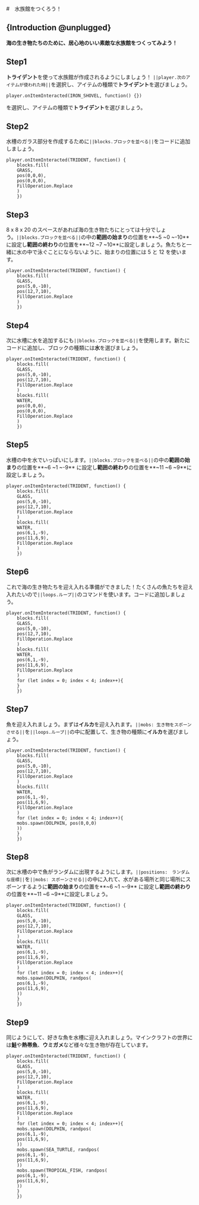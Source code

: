 #　水族館をつくろう！

## {Introduction @unplugged}

**海の生き物たちのために、居心地のいい素敵な水族館をつくってみよう！**

## Step1

**トライデント**を使って水族館が作成されるようにしましょう！
``||player.次のアイテムが使われた時||``を選択し、アイテムの種類で**トライデント**を選びましょう。


```blocks
player.onItemInteracted(IRON_SHOVEL, function() {})
```
を選択し、アイテムの種類で**トライデント**を選びましょう。

## Step2

水槽のガラス部分を作成するために``||blocks.ブロックを並べる||``をコードに追加しましょう。

```blocks
player.onItemInteracted(TRIDENT, function() {
    blocks.fill(
    GRASS,
    pos(0,0,0),
    pos(0,0,0),
    FillOperation.Replace
    )
    })
```

## Step3

8 x 8 x 20 のスペースがあれば海の生き物たちにとっては十分でしょう。``||blocks.ブロックを並べる||``の中の**範囲の始まり**の位置を**~5 ~0 ~-10**
に設定し**範囲の終わり**の位置を**~12 ~7 ~10**に設定しましょう。魚たちと一緒に水の中で泳ぐことにならないように、始まりの位置には 5 と 12 を使います。
```blocks
player.onItemInteracted(TRIDENT, function() {
    blocks.fill(
    GLASS,
    pos(5,0,-10),
    pos(12,7,10),
    FillOperation.Replace
    )
    })
```

## Step4

次に水槽に水を追加するにも``||blocks.ブロックを並べる||``を使用します。新たにコードに追加し、ブロックの種類には**水**を選びましょう。

```blocks
player.onItemInteracted(TRIDENT, function() {
    blocks.fill(
    GLASS,
    pos(5,0,-10),
    pos(12,7,10),
    FillOperation.Replace
    )
    blocks.fill(
    WATER,
    pos(0,0,0),
    pos(0,0,0),
    FillOperation.Replace
    )
    })
```

## Step5

水槽の中を水でいっぱいにします。``||blocks.ブロックを並べる||``の中の**範囲の始まり**の位置を**~6 ~1 ~-9**
に設定し**範囲の終わり**の位置を**~11 ~6 ~9**に設定しましょう。

```blocks
player.onItemInteracted(TRIDENT, function() {
    blocks.fill(
    GLASS,
    pos(5,0,-10),
    pos(12,7,10),
    FillOperation.Replace
    )
    blocks.fill(
    WATER,
    pos(6,1,-9),
    pos(11,6,9),
    FillOperation.Replace
    )
    })
```

## Step6

これで海の生き物たちを迎え入れる準備ができました！たくさんの魚たちを迎え入れたいので``||loops.ループ||``のコマンドを使います。コードに追加しましょう。

```blocks
player.onItemInteracted(TRIDENT, function() {
    blocks.fill(
    GLASS,
    pos(5,0,-10),
    pos(12,7,10),
    FillOperation.Replace
    )
    blocks.fill(
    WATER,
    pos(6,1,-9),
    pos(11,6,9),
    FillOperation.Replace
    )
    for (let index = 0; index < 4; index++){
    }
    })
```

## Step7

魚を迎え入れましょう。まずは**イルカ**を迎え入れます。``||mobs: 生き物をスポーンさせる||``を``||loops.ループ||``の中に配置して、生き物の種類に**イルカ**を選びましょう。

```blocks
player.onItemInteracted(TRIDENT, function() {
    blocks.fill(
    GLASS,
    pos(5,0,-10),
    pos(12,7,10),
    FillOperation.Replace
    )
    blocks.fill(
    WATER,
    pos(6,1,-9),
    pos(11,6,9),
    FillOperation.Replace
    )
    for (let index = 0; index < 4; index++){
    mobs.spawn(DOLPHIN, pos(0,0,0)
    ))
    }
    })
```

## Step8

次に水槽の中で魚がランダムに出現するようにします。``||positions:　ランダムな座標||``を``||mobs: スポーンさせる||``の中に入れて、水がある場所と同じ場所にスポーンするように**範囲の始まり**の位置を**~6 ~1 ~-9**
に設定し**範囲の終わり**の位置を**~11 ~6 ~9**に設定しましょう。

```blocks
player.onItemInteracted(TRIDENT, function() {
    blocks.fill(
    GLASS,
    pos(5,0,-10),
    pos(12,7,10),
    FillOperation.Replace
    )
    blocks.fill(
    WATER,
    pos(6,1,-9),
    pos(11,6,9),
    FillOperation.Replace
    )
    for (let index = 0; index < 4; index++){
    mobs.spawn(DOLPHIN, randpos(
    pos(6,1,-9),
    pos(11,6,9),
    ))
    }
    })
```

## Step9

同じようにして、好きな魚を水槽に迎え入れましょう。マインクラフトの世界には**鮭**や**熱帯魚**、**ウミガメ**など様々な生き物が存在しています。

```blocks
player.onItemInteracted(TRIDENT, function() {
    blocks.fill(
    GLASS,
    pos(5,0,-10),
    pos(12,7,10),
    FillOperation.Replace
    )
    blocks.fill(
    WATER,
    pos(6,1,-9),
    pos(11,6,9),
    FillOperation.Replace
    )
    for (let index = 0; index < 4; index++){
    mobs.spawn(DOLPHIN, randpos(
    pos(6,1,-9),
    pos(11,6,9),
    ))
    mobs.spawn(SEA_TURTLE, randpos(
    pos(6,1,-9),
    pos(11,6,9),
    ))
    mobs.spawn(TROPICAL_FISH, randpos(
    pos(6,1,-9),
    pos(11,6,9),
    ))
    }
    })
```
